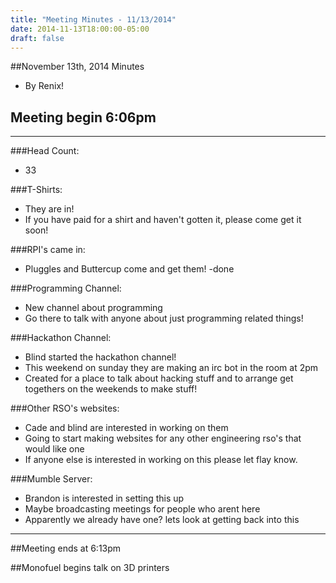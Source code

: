 ```yaml
---
title: "Meeting Minutes - 11/13/2014"
date: 2014-11-13T18:00:00-05:00
draft: false
---
```


##November 13th, 2014 Minutes
* By Renix!

## Meeting begin 6:06pm

 - - -

###Head Count:
* 33

###T-Shirts:
* They are in! 
* If you have paid for a shirt and haven't gotten it, please come get it soon!

###RPI's came in:
* Pluggles and Buttercup come and get them!
-done

###Programming Channel:
* New channel about programming
* Go there to talk with anyone about just programming related things!

###Hackathon Channel:
* Blind started the hackathon channel!
* This weekend on sunday they are making an irc bot in the room at 2pm
* Created for a place to talk about hacking stuff and to arrange get togethers on the weekends to make stuff!

###Other RSO's websites:
* Cade and blind are interested in working on them
* Going to start making websites for any other engineering rso's that would like one
* If anyone else is interested in working on this please let flay know.

###Mumble Server:
* Brandon is interested in setting this up
* Maybe broadcasting meetings for people who arent here
* Apparently we already have one? lets look at getting back into this

- - - 

##Meeting ends at 6:13pm

##Monofuel begins talk on 3D printers
